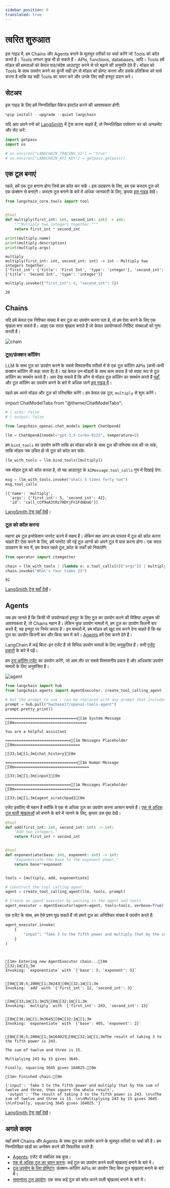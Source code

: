 ```yaml
---
sidebar_position: 0
translated: true
---
```


# त्वरित शुरुआत

इस गाइड में, हम Chains और Agents बनाने के मूलभूत तरीकों पर चर्चा करेंगे जो Tools को कॉल करते हैं। Tools लगभग कुछ भी हो सकते हैं - APIs, functions, databases, आदि। Tools हमें मॉडल की क्षमताओं को केवल पाठ/संदेश आउटपुट करने से परे बढ़ाने की अनुमति देते हैं। मॉडल को Tools के साथ उपयोग करने का कुंजी सही ढंग से मॉडल को प्रोम्प्ट करना और उसके प्रतिक्रिया को पार्स करना है ताकि वह सही Tools का चयन करे और उनके लिए सही इनपुट प्रदान करे।

## सेटअप

इस गाइड के लिए हमें निम्नलिखित पैकेज इंस्टॉल करने की आवश्यकता होगी:

```python
%pip install --upgrade --quiet langchain
```

यदि आप अपने रनों को [LangSmith](/docs/langsmith/) में ट्रेस करना चाहते हैं, तो निम्नलिखित पर्यावरण चर को अनकमेंट और सेट करें:

```python
import getpass
import os

# os.environ["LANGCHAIN_TRACING_V2"] = "true"
# os.environ["LANGCHAIN_API_KEY"] = getpass.getpass()
```

## एक टूल बनाएं

पहले, हमें एक टूल बनाना होगा जिसे हम कॉल कर सकें। इस उदाहरण के लिए, हम एक कस्टम टूल को एक फ़ंक्शन से बनाएंगे। कस्टम टूल बनाने के बारे में अधिक जानकारी के लिए, कृपया [इस गाइड](/docs/modules/tools/) देखें।

```python
from langchain_core.tools import tool


@tool
def multiply(first_int: int, second_int: int) -> int:
    """Multiply two integers together."""
    return first_int * second_int
```

```python
print(multiply.name)
print(multiply.description)
print(multiply.args)
```

```output
multiply
multiply(first_int: int, second_int: int) -> int - Multiply two integers together.
{'first_int': {'title': 'First Int', 'type': 'integer'}, 'second_int': {'title': 'Second Int', 'type': 'integer'}}
```

```python
multiply.invoke({"first_int": 4, "second_int": 5})
```

```output
20
```

## Chains

यदि हमें केवल एक निश्चित संख्या में बार टूल का उपयोग करना पता है, तो हम ऐसा करने के लिए एक श्रृंखला बना सकते हैं। आइए एक सरल श्रृंखला बनाते हैं जो केवल उपयोगकर्ता-निर्दिष्ट संख्याओं को गुणा करती है।

![chain](../../../../../../static/img/tool_chain.svg)

### टूल/फ़ंक्शन कॉलिंग

LLM के साथ टूल का उपयोग करने के सबसे विश्वसनीय तरीकों में से एक टूल कॉलिंग APIs (कभी-कभी फ़ंक्शन कॉलिंग भी कहा जाता है) है। यह केवल उन मॉडलों के साथ काम करता है जो स्पष्ट रूप से टूल कॉलिंग का समर्थन करते हैं। आप देख सकते हैं कि कौन से मॉडल टूल कॉलिंग का समर्थन करते हैं [यहाँ](/docs/integrations/chat/), और टूल कॉलिंग का उपयोग करने के बारे में अधिक जानें [इस गाइड में](/docs/modules/model_io/chat/function_calling)।

पहले हम अपने मॉडल और टूल को परिभाषित करेंगे। हम केवल एक टूल, `multiply` से शुरू करेंगे।

import ChatModelTabs from "@theme/ChatModelTabs";

<ChatModelTabs customVarName="llm"/>

```python
# | echo: false
# | output: false

from langchain_openai.chat_models import ChatOpenAI

llm = ChatOpenAI(model="gpt-3.5-turbo-0125", temperature=0)
```

हम `bind_tools` का उपयोग करेंगे ताकि हर मॉडल कॉल के साथ टूल की परिभाषा पास की जा सके, ताकि मॉडल जब उचित हो तो टूल को कॉल कर सके:

```python
llm_with_tools = llm.bind_tools([multiply])
```

जब मॉडल टूल को कॉल करता है, तो यह आउटपुट के `AIMessage.tool_calls` गुण में दिखाई देगा:

```python
msg = llm_with_tools.invoke("whats 5 times forty two")
msg.tool_calls
```

```output
[{'name': 'multiply',
  'args': {'first_int': 5, 'second_int': 42},
  'id': 'call_cCP9oA3tRz7HDrjFn1FdmDaG'}]
```

[LangSmith ट्रेस यहाँ देखें](https://smith.langchain.com/public/81ff0cbd-e05b-4720-bf61-2c9807edb708/r)।

### टूल को कॉल करना

महान! हम टूल इन्वोकेशन जनरेट करने में सक्षम हैं। लेकिन क्या अगर हम वास्तव में टूल को कॉल करना चाहते हैं? ऐसा करने के लिए, हमें जनरेट की गई टूल आर्ग्स को अपने टूल में पास करना होगा। एक सरल उदाहरण के रूप में, हम केवल पहले टूल_कॉल के तर्कों को निकालेंगे:

```python
from operator import itemgetter

chain = llm_with_tools | (lambda x: x.tool_calls[0]["args"]) | multiply
chain.invoke("What's four times 23")
```

```output
92
```

[LangSmith ट्रेस यहाँ देखें](https://smith.langchain.com/public/16bbabb9-fc9b-41e5-a33d-487c42df4f85/r)।

## Agents

जब हम जानते हैं कि किसी भी उपयोगकर्ता इनपुट के लिए टूल का उपयोग करने की विशिष्ट अनुक्रम की आवश्यकता है, तो Chains महान हैं। लेकिन कुछ उपयोग मामलों में, हम टूल का उपयोग कितनी बार करते हैं, यह इनपुट पर निर्भर करता है। इन मामलों में, हम मॉडल को खुद तय करने देना चाहते हैं कि वह टूल का उपयोग कितनी बार और किस क्रम में करे। [Agents](/docs/modules/agents/) हमें ऐसा करने देते हैं।

LangChain में कई बिल्ट-इन एजेंट हैं जो विभिन्न उपयोग मामलों के लिए अनुकूलित हैं। सभी [एजेंट प्रकारों](/docs/modules/agents/agent_types/) के बारे में पढ़ें।

हम [टूल कॉलिंग एजेंट](/docs/modules/agents/agent_types/tool_calling/) का उपयोग करेंगे, जो आम तौर पर सबसे विश्वसनीय प्रकार है और अधिकांश उपयोग मामलों के लिए अनुशंसित है।

![agent](../../../../../../static/img/tool_agent.svg)

```python
from langchain import hub
from langchain.agents import AgentExecutor, create_tool_calling_agent
```

```python
# Get the prompt to use - can be replaced with any prompt that includes variables "agent_scratchpad" and "input"!
prompt = hub.pull("hwchase17/openai-tools-agent")
prompt.pretty_print()
```

```output
================================[1m System Message [0m================================

You are a helpful assistant

=============================[1m Messages Placeholder [0m=============================

[33;1m[1;3m{chat_history}[0m

================================[1m Human Message [0m=================================

[33;1m[1;3m{input}[0m

=============================[1m Messages Placeholder [0m=============================

[33;1m[1;3m{agent_scratchpad}[0m
```

एजेंट इसलिए भी महान हैं क्योंकि वे एक से अधिक टूल का उपयोग करना आसान बनाते हैं। [एक से अधिक टूल वाली श्रृंखलाओं](/docs/use_cases/tool_use/multiple_tools) को बनाने के बारे में जानने के लिए, कृपया उस पृष्ठ देखें।

```python
@tool
def add(first_int: int, second_int: int) -> int:
    "Add two integers."
    return first_int + second_int


@tool
def exponentiate(base: int, exponent: int) -> int:
    "Exponentiate the base to the exponent power."
    return base**exponent


tools = [multiply, add, exponentiate]
```

```python
# Construct the tool calling agent
agent = create_tool_calling_agent(llm, tools, prompt)
```

```python
# Create an agent executor by passing in the agent and tools
agent_executor = AgentExecutor(agent=agent, tools=tools, verbose=True)
```

एक एजेंट के साथ, हम ऐसे प्रश्न पूछ सकते हैं जो हमारे टूल का अनिश्चित संख्या में उपयोग करते हैं:

```python
agent_executor.invoke(
    {
        "input": "Take 3 to the fifth power and multiply that by the sum of twelve and three, then square the whole result"
    }
)
```

```output


[1m> Entering new AgentExecutor chain...[0m
[32;1m[1;3m
Invoking: `exponentiate` with `{'base': 3, 'exponent': 5}`


[0m[38;5;200m[1;3m243[0m[32;1m[1;3m
Invoking: `add` with `{'first_int': 12, 'second_int': 3}`


[0m[33;1m[1;3m15[0m[32;1m[1;3m
Invoking: `multiply` with `{'first_int': 243, 'second_int': 15}`


[0m[36;1m[1;3m3645[0m[32;1m[1;3m
Invoking: `exponentiate` with `{'base': 405, 'exponent': 2}`


[0m[38;5;200m[1;3m164025[0m[32;1m[1;3mThe result of taking 3 to the fifth power is 243.

The sum of twelve and three is 15.

Multiplying 243 by 15 gives 3645.

Finally, squaring 3645 gives 164025.[0m

[1m> Finished chain.[0m
```

```output
{'input': 'Take 3 to the fifth power and multiply that by the sum of twelve and three, then square the whole result',
 'output': 'The result of taking 3 to the fifth power is 243. \n\nThe sum of twelve and three is 15. \n\nMultiplying 243 by 15 gives 3645. \n\nFinally, squaring 3645 gives 164025.'}
```

[LangSmith ट्रेस यहाँ देखें](https://smith.langchain.com/public/eeeb27a4-a2f8-4f06-a3af-9c983f76146c/r)।

## अगले कदम

यहाँ हमने Chains और Agents के साथ टूल का उपयोग करने के मूलभूत तरीकों पर चर्चा की है। हम निम्नलिखित खंडों का अन्वेषण करने की सिफारिश करते हैं:

- [Agents](/docs/modules/agents/): एजेंट से संबंधित सब कुछ।
- [एक से अधिक टूल का चयन करना](/docs/use_cases/tool_use/multiple_tools): कई टूल का उपयोग करने वाली श्रृंखलाएं बनाने के बारे में।
- [टूल उपयोग के लिए प्रोम्प्टिंग](/docs/use_cases/tool_use/prompting): फ़ंक्शन-कॉलिंग APIs का उपयोग किए बिना टूल श्रृंखलाएं बनाने के बारे में।
- [समानांतर टूल उपयोग](/docs/use_cases/tool_use/parallel): एक साथ कई टूल को कॉल करने वाली श्रृंखलाएं बनाने के बारे में।

